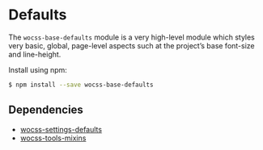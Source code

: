 # Defaults

The `wocss-base-defaults` module is a very high-level module which styles very basic, global, page-level aspects such at the project’s base font-size and line-height.

Install using npm:

```sh
$ npm install --save wocss-base-defaults
```

## Dependencies

* [wocss-settings-defaults](https://github.com/wocss/settings.default)
* [wocss-tools-mixins](https://github.com/wocss/tools.mixins)
